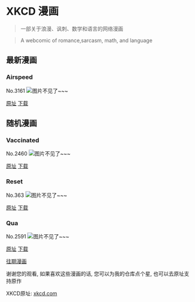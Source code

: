 # XKCD 漫画


> 一部关于浪漫、讽刺、数学和语言的网络漫画

> A webcomic of romance,sarcasm, math, and language


## 最新漫画
### Airspeed
No.3161
![图片不见了~~~](https://imgs.xkcd.com/comics/airspeed.png)

[原址](https://xkcd.com//3161) [下载](https://imgs.xkcd.com/comics/airspeed.png)



## 随机漫画
### Vaccinated
No.2460
![图片不见了~~~](https://imgs.xkcd.com/comics/vaccinated.png)

[原址](https://xkcd.com//2460) [下载](https://imgs.xkcd.com/comics/vaccinated.png)



### Reset
No.363
![图片不见了~~~](https://imgs.xkcd.com/comics/reset.png)

[原址](https://xkcd.com//363) [下载](https://imgs.xkcd.com/comics/reset.png)



### Qua
No.2591
![图片不见了~~~](https://imgs.xkcd.com/comics/qua.png)

[原址](https://xkcd.com//2591) [下载](https://imgs.xkcd.com/comics/qua.png)



[往期漫画](image/)

谢谢您的观看, 如果喜欢这些漫画的话, 
您可以为我的仓库点个星, 也可以去原址支持原作

XKCD原址: [xkcd.com](https://xkcd.com)

